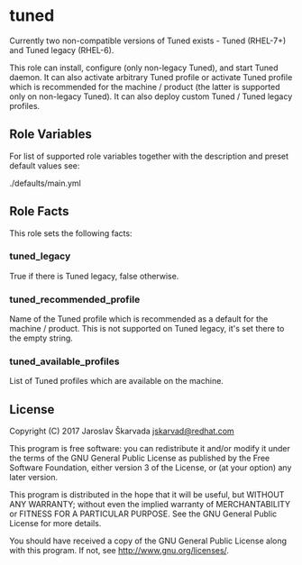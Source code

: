 tuned
=====

Currently two non-compatible versions of Tuned exists - Tuned (RHEL-7+) and
Tuned legacy (RHEL-6).

This role can install, configure (only non-legacy Tuned), and start Tuned
daemon. It can also activate arbitrary Tuned profile or activate Tuned profile
which is recommended for the machine / product (the latter is supported only on
non-legacy Tuned). It can also deploy custom Tuned / Tuned legacy profiles.

Role Variables
--------------

For list of supported role variables together with the description and preset
default values see:

./defaults/main.yml

Role Facts
----------

This role sets the following facts:

### tuned_legacy
True if there is Tuned legacy, false otherwise.

### tuned_recommended_profile
Name of the Tuned profile which is recommended as a default for the
machine / product. This is not supported on Tuned legacy, it's
set there to the empty string.

### tuned_available_profiles
List of Tuned profiles which are available on the machine.

License
-------

Copyright (C) 2017 Jaroslav Škarvada <jskarvad@redhat.com>

This program is free software: you can redistribute it and/or modify
it under the terms of the GNU General Public License as published by
the Free Software Foundation, either version 3 of the License, or
(at your option) any later version.

This program is distributed in the hope that it will be useful,
but WITHOUT ANY WARRANTY; without even the implied warranty of
MERCHANTABILITY or FITNESS FOR A PARTICULAR PURPOSE. See the
GNU General Public License for more details.

You should have received a copy of the GNU General Public License
along with this program. If not, see <http://www.gnu.org/licenses/>.
